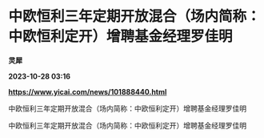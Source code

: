 # 中欧恒利三年定期开放混合（场内简称：中欧恒利定开）增聘基金经理罗佳明
**灵犀**

**2023-10-28 03:16**

**https://www.yicai.com/news/101888440.html**

中欧恒利三年定期开放混合（场内简称：中欧恒利定开）增聘基金经理罗佳明

中欧恒利三年定期开放混合（场内简称：中欧恒利定开）增聘基金经理罗佳明